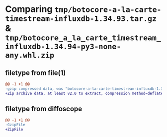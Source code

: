 # Comparing `tmp/botocore-a-la-carte-timestream-influxdb-1.34.93.tar.gz` & `tmp/botocore_a_la_carte_timestream_influxdb-1.34.94-py3-none-any.whl.zip`

## filetype from file(1)

```diff
@@ -1 +1 @@
-gzip compressed data, was "botocore-a-la-carte-timestream-influxdb-1.34.93.tar", last modified: Sat Apr 27 01:01:11 2024, max compression
+Zip archive data, at least v2.0 to extract, compression method=deflate
```

## filetype from diffoscope

```diff
@@ -1 +1 @@
-GzipFile
+ZipFile
```

